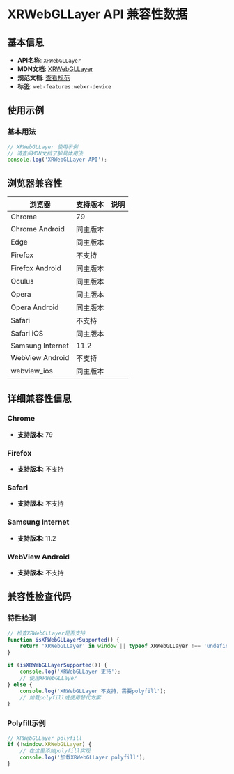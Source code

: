 # XRWebGLLayer API 兼容性数据

## 基本信息

- **API名称**: `XRWebGLLayer`
- **MDN文档**: [XRWebGLLayer](https://developer.mozilla.org/docs/Web/API/XRWebGLLayer)
- **规范文档**: [查看规范](https://immersive-web.github.io/webxr/#xrwebgllayer-interface)
- **标签**: `web-features:webxr-device`

## 使用示例

### 基本用法

```javascript
// XRWebGLLayer 使用示例
// 请查阅MDN文档了解具体用法
console.log('XRWebGLLayer API');
```

## 浏览器兼容性

| 浏览器 | 支持版本 | 说明 |
|--------|----------|------|
| Chrome | 79 |  |
| Chrome Android | 同主版本 |  |
| Edge | 同主版本 |  |
| Firefox | 不支持 |  |
| Firefox Android | 同主版本 |  |
| Oculus | 同主版本 |  |
| Opera | 同主版本 |  |
| Opera Android | 同主版本 |  |
| Safari | 不支持 |  |
| Safari iOS | 同主版本 |  |
| Samsung Internet | 11.2 |  |
| WebView Android | 不支持 |  |
| webview_ios | 同主版本 |  |

## 详细兼容性信息

### Chrome

- **支持版本**: 79

### Firefox

- **支持版本**: 不支持

### Safari

- **支持版本**: 不支持

### Samsung Internet

- **支持版本**: 11.2

### WebView Android

- **支持版本**: 不支持

## 兼容性检查代码

### 特性检测

```javascript
// 检查XRWebGLLayer是否支持
function isXRWebGLLayerSupported() {
    return 'XRWebGLLayer' in window || typeof XRWebGLLayer !== 'undefined';
}

if (isXRWebGLLayerSupported()) {
    console.log('XRWebGLLayer 支持');
    // 使用XRWebGLLayer
} else {
    console.log('XRWebGLLayer 不支持，需要polyfill');
    // 加载polyfill或使用替代方案
}
```

### Polyfill示例

```javascript
// XRWebGLLayer polyfill
if (!window.XRWebGLLayer) {
    // 在这里添加polyfill实现
    console.log('加载XRWebGLLayer polyfill');
}
```

